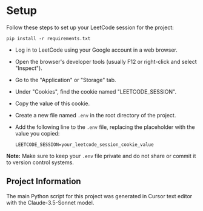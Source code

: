 # Setup

Follow these steps to set up your LeetCode session for the project:

```
pip install -r requirements.txt
```

* Log in to LeetCode using your Google account in a web browser.
* Open the browser's developer tools (usually F12 or right-click and select "Inspect").
* Go to the "Application" or "Storage" tab.
* Under "Cookies", find the cookie named "LEETCODE_SESSION".
* Copy the value of this cookie.

* Create a new file named `.env` in the root directory of the project.
* Add the following line to the `.env` file, replacing the placeholder with the value you copied:

   ```
   LEETCODE_SESSION=your_leetcode_session_cookie_value
   ```

**Note:** Make sure to keep your `.env` file private and do not share or commit it to version control systems.

## Project Information

The main Python script for this project was generated in Cursor text editor with the Claude-3.5-Sonnet model.
